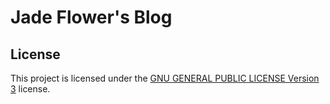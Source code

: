 # Jade Flower's Blog

## License

This project is licensed under the [GNU GENERAL PUBLIC LICENSE Version 3](LICENSE) license.
